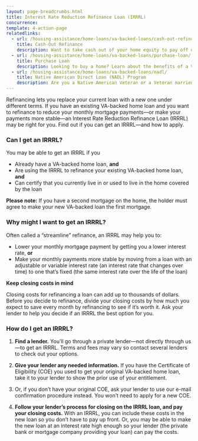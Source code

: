 ```yaml
---
layout: page-breadcrumbs.html
title: Interest Rate Reduction Refinance Loan (IRRRL)
concurrence: 
template: 4-action-page
relatedlinks:
  - url: /housing-assistance/home-loans/va-backed-loans/cash-out-refinance/
    title: Cash-Out Refinance
    description: Want to take cash out of your home equity to pay off debt, pay for school, or take care of other needs? Learn more about a Cash-Out Refinance loan.
  - url: /housing-assistance/home-loans/va-backed-loans/purchase-loan/
    title: Purchase Loan
    description: Looking to buy a home? Learn about the benefits of a VA-backed Purchase Loan.
  - url: /housing-assistance/home-loans/va-backed-loans/nadl/
    title: Native American Direct Loan (NADL) Program
    description: Are you a Native American Veteran or a Veteran married to a Native American? Find out if you can get a NADL to buy, build, or improve a home on Federal Trust Land.
---
```


<div class="va-introtext">

Refinancing lets you replace your current loan with a new one under different terms. If you have an existing VA-backed home loan and you want to refinance to reduce your monthly mortgage payments—or make your payments more stable—an Interest Rate Reduction Refinance Loan (IRRRL) may be right for you. Find out if you can get an IRRRL—and how to apply.

</div>

<div class="feature">

### Can I get an IRRRL?

You may be able to get an IRRRL if you

-	Already have a VA-backed home loan, **and**
-	Are using the IRRRL to refinance your existing VA-backed home loan, **and**
-	Can certify that you currently live in or used to live in the home covered by the loan

**Please note:** If you have a second mortgage on the home, the holder must agree to make your new VA-backed loan the first mortgage.  

</div>

### Why might I want to get an IRRRL?

Often called a “streamline” refinance, an IRRRL may help you to:

-	Lower your monthly mortgage payment by getting you a lower interest rate, **or**
-	Make your monthly payments more stable by moving from a loan with an adjustable or variable interest rate (an interest rate that changes over time) to one that’s fixed (the same interest rate over the life of the loan)

**Keep closing costs in mind**

Closing costs for refinancing a loan can add up to thousands of dollars. Before you decide to refinance, divide your closing costs by how much you expect to save every month by refinancing to see if it’s worth it. Ask your lender to help you decide if an IRRRL the best option for you.

### How do I get an IRRRL?

<ol class="process">
<li class="step one">

**Find a lender.** You’ll go through a private lender—not directly through us—to get an IRRRL. Terms and fees may vary so contact several lenders to check out your options.

</li>

<li class="step two">

**Give your lender any needed information.** If you have the Certificate of Eligibility (COE) you used to get your original VA-backed home loan, take it to your lender to show the prior use of your entitlement. 

</li>

<li class="step three">

Or, if you don’t have your original COE, ask your lender to use our e-mail confirmation procedure instead. You won’t need to apply for a new COE.

</li>
<li class="step last four">

**Follow your lender’s process for closing on the IRRRL loan, and pay your closing costs.** With an IRRRL, you can include these costs in the new loan so you don’t have to pay up front. Or, you may be able to make the new loan at an interest rate high enough so your lender (the private bank or mortgage company providing your loan) can pay the costs.

</li>
</ol>
